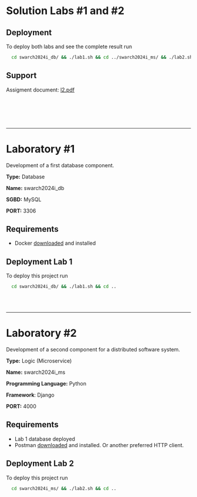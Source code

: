# Solution Labs #1 and #2

## Deployment

To deploy both labs and see the complete result run

```bash
  cd swarch2024i_db/ && ./lab1.sh && cd ../swarch2024i_ms/ && ./lab2.sh && cd ..
```

## Support

Assigment document: [l2.pdf]()

<br />
<br />
<br />
<br />

***
# Laboratory #1

Development of a first database component.

**Type:** Database

**Name:** swarch2024i_db

**SGBD:** MySQL

**PORT:** 3306

## Requirements

* Docker [downloaded](https://www.docker.com/products/docker-desktop/) and installed

## Deployment Lab 1

To deploy this project run

```bash
  cd swarch2024i_db/ && ./lab1.sh && cd ..
```

<br />
<br />

***
# Laboratory #2

Development of a second component for a distributed software system.

**Type:** Logic (Microservice)

**Name:** swarch2024i_ms

**Programming Language:** Python

**Framework**: Django

**PORT:** 4000

## Requirements
* Lab 1 database deployed
* Postman [downloaded](https://www.postman.com/downloads/) and installed. Or another preferred HTTP client.

## Deployment Lab 2

To deploy this project run

```bash
  cd swarch2024i_ms/ && ./lab2.sh && cd ..
```
